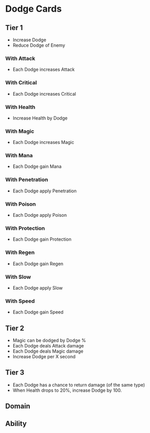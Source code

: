 # Dodge Cards

## Tier 1

- Increase Dodge
- Reduce Dodge of Enemy

### With Attack

- Each Dodge increases Attack

### With Critical

- Each Dodge increases Critical

### With Health

- Increase Health by Dodge

### With Magic

- Each Dodge increases Magic

### With Mana

- Each Dodge gain Mana

### With Penetration

- Each Dodge apply Penetration

### With Poison

- Each Dodge apply Poison

### With Protection

- Each Dodge gain Protection

### With Regen

- Each Dodge gain Regen

### With Slow

- Each Dodge apply Slow

### With Speed

- Each Dodge gain Speed

## Tier 2

- Magic can be dodged by Dodge %
- Each Dodge deals Attack damage
- Each Dodge deals Magic damage
- Increase Dodge per X second

## Tier 3

- Each Dodge has a chance to return damage (of the same type)
- When Health drops to 20%, increase Dodge by 100.

## Domain

## Ability
